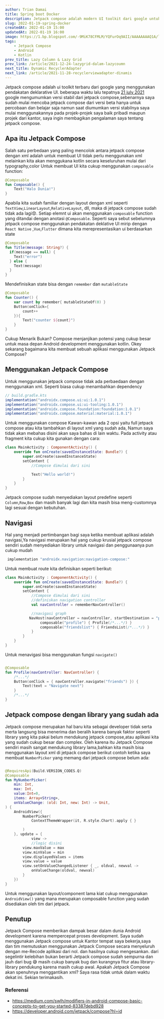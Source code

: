 ```yaml
---
author: Trian Damai
title: Spring boot Docker
description: Jetpack compose adalah modern UI toolkit dari google untuk membuat aplikasi android.
slug: 2022-01-19-spring-docker
createdAt: 2022-01-19 15:00
updatedAt: 2022-01-19 16:00
image: https://1.bp.blogspot.com/-9MiK78CFMLM/YQFurOq9AII/AAAAAAAAQ1A/lKj5GiDnO_MkPLb72XqgnvD5uxOsHO-eACLcBGAsYHQ/s0/Android-Compose-1.0-header-v2.png
tags:
    - Jetpack Compose
    - Android
    - Kotlin
prev_title: Lazy Column & Lazy Grid
prev_link: /article/2021-12-24-lazygrid-dalam-lazycoumn
next_title: Dynamic RecyclerAdapter
next_link: /article/2021-11-28-recyclerviewadapter-dinamis
---
```


Jetpack compose adalah ui toolkit terbaru dari google yang menggunakan pendakatan deklarative UI. beberapa waktu lalu tepatnya [21 july 2021](https://android-developers.googleblog.com/2021/07/jetpack-compose-announcement.html) google mengumumkan versi stabil dari jetpack compose,sebenarnya saya sudah mulai mencoba jetpack compose dari versi beta hanya untuk percobaan dan belajar saja namun saat diumumkan versi stabilnya saya mulai menggunakannya pada projek-projek saya baik pribadi maupun projek dari kantor, saya ingin membagikan pengalaman saya tentang jetpack compose.

## Apa itu Jetpack Compose
Salah satu perbedaan yang paling mencolok antara jetpack compose dengan xml adalah untuk membuat UI tidak perlu menggunakan xml melainkan kita akan menggukana kotlin secara keseluruhan mulai dari typography,color
Untuk membuat UI kita cukup menggunakan `composable` function:<br>

```kotlin
@Composable
fun Composable() {
    Text("Halo Dunia!")
}
```
Apabila kita sudah familiar dengan layout dengan xml seperti `TextView`,`LinearLayout`,`RelativeLayout`, dll, maka di jetpack compose sudah tidak ada lagi😟. Setiap elemnt ui akan menggunakan `composable` function yang ditandai dengan anotasi `@Composable`.
Seperti saya sebut sebelumnya jetpack compose menggunakan pendakatan deklative UI mirip dengan `React Native` ,`Vue`,`Flutter` dimana kita merepresentasikan ui berdasarkan state <br>

```kotlin
@Composable
fun Title(message: String?) {
  if(message == null) {
    Text("error")
  } else {
    Text(message)
  }
}
```
Mendefinisikan state bisa dengan `remember` dan `mutableState`

```kotlin
@Composable
fun Counter() {
    var count by remember{ mutableStateOf(0) }
    Button(onClick={
        count++
    }){
        Text("counter ${count}")
    }
}
```

Cukup Menarik Bukan? Compose menjanjikan potensi yang cukup besar untuk masa depan Android development menggunakan kotlin.
Okey sekarang bagaimana kita membuat sebuah aplikasi menggunakan Jetpack Compose?

## Menggunakan Jetpack Compose
Untuk menggunakan jetpack compose tidak ada perbaedaan dengan menggunakan xml.
Seperti biasa cukup menambahkan dependency
```groovy
// build.gradle.kts
implementation("androidx.compose.ui:ui:1.0.1")
implementation("androidx.compose.ui:ui-tooling:1.0.1")
implementation("androidx.compose.foundation:foundation:1.0.1")
implementation("androidx.compose.material:material:1.0.1")
```
Untuk menggunakan compose Kawan-kawan ada 2 opsi yaitu full jetpack compose atau kita tambahkan di layout xml yang sudah ada, Namun saya tidak akan mebahas disini akan saya bahas di lain waktu. Pada activity atau fragment kita cukup kita gunakan dengan cara:

```kotlin
class MainActivity : ComponentActivity() {
    override fun onCreate(savedInstanceState: Bundle?) {
        super.onCreate(savedInstanceState)
        setContent {
            //Compose dimulai dari sini

            Text("Hello world!")
        }
    }
}
```
Jetpack compose sudah menyediakan layout predefine seperti `Column`,`Row`,`Box` dan masih banyak lagi dan kita masih bisa meng-customnya lagi sesuai dengan kebutuhan.

## Navigasi
Hal yang menjadi pertimbangan bagi saya ketika membuat aplikasi adalah navigasi,Ya navigasi merupakan hal yang cukup krusial jetpack compose sendiri sudah menyediakan library untuk navigasi dan penggunaanya pun cukup mudah
```groovy
 implementation "androidx.navigation:navigation-compose:"
```
Untuk membuat route kita definisikan seperti berikut:

```kotlin
class MainActivity : ComponentActivity() {
    override fun onCreate(savedInstanceState: Bundle?) {
        super.onCreate(savedInstanceState)
        setContent {
            //Compose dimulai dari sini
            //definiskan navigation controller
            val navController = rememberNavController()

            //navigasi graph
           NavHost(navController = navController, startDestination = "profile") {
                composable("profile") { Profile(/*...*/) }
                composable("friendslist") { FriendsList(/*...*/) }
            }
        }
    }
}

```
Untuk menavigasi bisa menggunakan fungsi `navigate()`

```kotlin

@Composable
fun Profile(navController: NavController) {
    /*...*/
    Button(onClick = { navController.navigate("friends") }) {
        Text(text = "Navigate next")
    }
    /*...*/
}
```

## Jetpack compose dengan library yang sudah ada

Jetpack compose merupakan hal baru kita sebagai developer tidak serta merta langsung bisa menerima dan beralih karena banyak faktor seperti library yang kita pakai belum mendukung jetpack compose,atau aplikasi kita yang sudah cukup besar dan complex.
Oleh karena itu Jetpack Compose sendiri masih sangat mendukung library lama,bahkan kita masih bisa menggunakan layout xml di jetpack compose berikut contoh ketika saya membuat `NumberPicker` yang memang dari jetpack compose belum ada:

```kotlin

@RequiresApi(Build.VERSION_CODES.Q)
@Composable
fun MyNumberPicker(
    min: Int,
    max: Int,
    value:Int=0,
    items: Array<String>,
    onValueChange: (old: Int, new: Int) -> Unit,
) {
    AndroidView({
        NumberPicker(
            ContextThemeWrapper(it, R.style.Chart).apply { }

        )
    }, update = {
            view ->
            //logic disini
        view.maxValue = max
        view.minValue = min
        view.displayedValues = items
        view.value = value
        view.setOnValueChangedListener { _, oldval, newval ->
            onValueChange(oldval, newval)
        }
    })
}
```
Untuk menggunakan layout/component lama kiat cukup menggunakan `AndroidView()` yang mana merupakan composable function yang sudah disediakan oleh tim dari jetpack.

## Penutup
Jetpack Compose memberikan dampak besar dalam dunia Android development karena mempercepat proses development. Saya sudah menggunakan Jetpack compose untuk Kantor tempat saya bekerja,saya dan tim memutuskan menggunakan Jetpack Compose secara menyeluruh dengan me-Recode aplikasi dari nol. dan hasilnya cukup mengesankan. dari segelintir kelebihan bukan berarti Jetpack compose sudah sempurna dan jauh dari bug 😅 masih cukup banyak bug dan kurangnya fitur atau library-library pendukung karena masih cukup awal. Apakah Jetpack Compose akan spenuhnya menggantikan xml? Saya rasa tidak untuk dalam waktu dekat ini.
Sekian terimakasih. 

### Referensi
- https://medium.com/swlh/modifiers-in-android-compose-basic-concepts-to-get-you-started-83387debd928
- https://developer.android.com/jetpack/compose?hl=id
